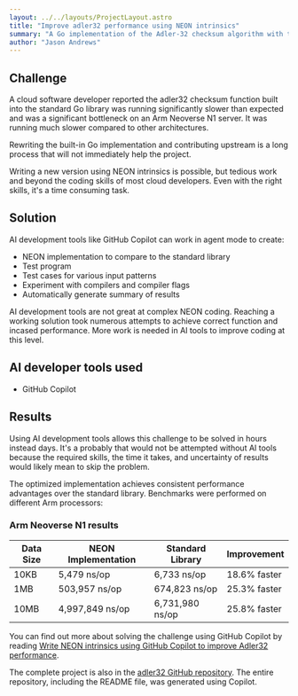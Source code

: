 ```yaml
---
layout: ../../layouts/ProjectLayout.astro
title: "Improve adler32 performance using NEON intrinsics"
summary: "A Go implementation of the Adler-32 checksum algorithm with the core update function implemented in C, optimized with Arm NEON instructions for superior performance."
author: "Jason Andrews"
---
```


## Challenge

A cloud software developer reported the adler32 checksum function built into the standard Go library was running significantly slower than expected and was a significant bottleneck on an Arm Neoverse N1 server. It was running much slower compared to other architectures. 

Rewriting the built-in Go implementation and contributing upstream is a long process that will not immediately help the project. 

Writing a new version using NEON intrinsics is possible, but tedious work and beyond the coding skills of most cloud developers. Even with the right skills, it's a time consuming task. 

## Solution

AI development tools like GitHub Copilot can work in agent mode to create:
- NEON implementation to compare to the standard library
- Test program 
- Test cases for various input patterns
- Experiment with compilers and compiler flags
- Automatically generate summary of results

AI development tools are not great at complex NEON coding. Reaching a working solution took numerous attempts to achieve correct function and incased performance. More work is needed in AI tools to improve coding at this level.

## AI developer tools used

- GitHub Copilot

## Results

Using AI development tools allows this challenge to be solved in hours instead days. It's a probably that would not be attempted without AI tools because the required skills, the time it takes, and uncertainty of results would likely mean to skip the problem.

The optimized implementation achieves consistent performance advantages over the standard library. Benchmarks were performed on different Arm processors:

### Arm Neoverse N1 results

| Data Size | NEON Implementation | Standard Library | Improvement  |
|-----------|---------------------|------------------|--------------|
| 10KB      | 5,479 ns/op         | 6,733 ns/op      | 18.6% faster |
| 1MB       | 503,957 ns/op       | 674,823 ns/op    | 25.3% faster |
| 10MB      | 4,997,849 ns/op     | 6,731,980 ns/op  | 25.8% faster |


You can find out more about solving the challenge using GitHub Copilot by reading [Write NEON intrinsics using GitHub Copilot to improve Adler32 performance](https://learn.arm.com/learning-paths/cross-platform/adler32/).

The complete project is also in the [adler32 GitHub repository](https://github.com/jasonrandrews/stackadler32-neon). The entire repository, including the README file, was generated using Copilot.

